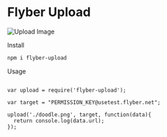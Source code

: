 # Flyber Upload 

![Upload Image](https://d13yacurqjgara.cloudfront.net/users/293483/screenshots/3012753/_031-file-upload.gif)

Install

```Bash
npm i flyber-upload
```

Usage

```Livescript

var upload = require('flyber-upload');

var target = "PERMISSION_KEY@usetest.flyber.net";

upload('./doodle.png', target, function(data){
  return console.log(data.url);
});

```